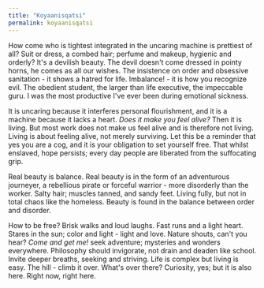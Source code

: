 ```yaml
---
title: "Koyaanisqatsi"
permalink: koyaanisqatsi
---
```


How come who is tightest integrated in the uncaring machine is prettiest of all? Suit or dress, a combed hair; perfume and makeup, hygienic and orderly? It's a devilish beauty. The devil doesn't come dressed in pointy horns, he comes as all our wishes. The insistence on order and obsessive sanitation - it shows a hatred for life. Imbalance! - it is how you recognize evil. The obedient student, the larger than life executive, the impeccable guru. I was the most productive I've ever been during emotional sickness.

It is uncaring because it interferes personal flourishment, and it is a machine because it lacks a heart. *Does it make you feel alive?* Then it is living. But most work does not make us feel alive and is therefore not living. Living is about feeling alive, not merely surviving. Let this be a reminder that yes you are a cog, and it is your obligation to set yourself free. That whilst enslaved, hope persists; every day people are liberated from the suffocating grip.

Real beauty is balance. Real beauty is in the form of an adventurous journeyer, a rebellious pirate or forceful warrior - more disorderly than the worker. Salty hair; muscles tanned, and sandy feet. Living fully, but not in total chaos like the homeless. Beauty is found in the balance between order and disorder.

How to be free? Brisk walks and loud laughs. Fast runs and a light heart. Stares in the sun; color and light - light and love. Nature shouts, can't you hear? *Come and get me!* seek adventure; mysteries and wonders everywhere. Philosophy should invigorate, not drain and deaden like school. Invite deeper breaths, seeking and striving. Life is complex but living is easy. The hill - climb it over. What's over there? Curiosity, yes; but it is also here. Right now, right here.
